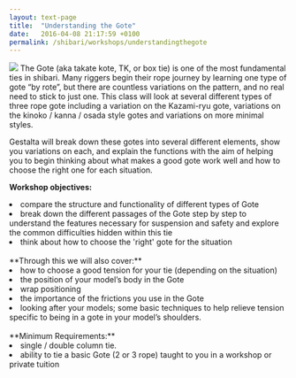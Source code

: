 ```yaml
---
layout: text-page
title:  "Understanding the Gote"
date:   2016-04-08 21:17:59 +0100
permalink: /shibari/workshops/understandingthegote
---
```

<img src="{{site.baseurl}}/img/shibari/gestaltamayagote.jpg" class="text-image-left" />
The Gote (aka takate kote, TK, or box tie) is one of the most fundamental ties in shibari. Many riggers begin their rope journey by learning one type of gote “by rote”, but there are countless variations on the pattern, and no real need to stick to just one.
This class will look at several different types of three rope gote including a variation on the Kazami-ryu gote, variations on the kinoko / kanna / osada style gotes and variations on more minimal styles.

Gestalta will break down these gotes into several different elements, show you variations on each, and explain the functions with the aim of helping you to begin thinking about what makes a good gote work well and how to choose the right one for each situation.

**Workshop objectives:**
<li>compare the structure and functionality of different types of Gote</li>
<li>break down the different passages of the Gote step by step to understand the features necessary for suspension and safety and explore the common difficulties hidden within this tie</li>
<li>think about how to choose the 'right' gote for the situation</li>
<br>
**Through this we will also cover:**
<li>how to choose a good tension for your tie (depending on the situation)</li>
<li>the position of your model’s body in the Gote</li>
<li>wrap positioning</li>
<li>the importance of the frictions you use in the Gote</li>
<li>looking after your models; some basic techniques to help relieve tension specific to being in a gote in your model’s shoulders.</li>
<br>
**Minimum Requirements:**
<li>single / double column tie.</li>
<li>ability to tie a basic Gote (2 or 3 rope) taught to you in a workshop or private tuition</li>
